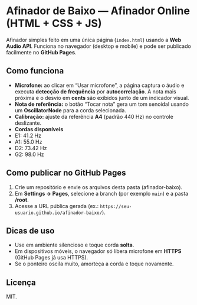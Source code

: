 # Afinador de Baixo — Afinador Online (HTML + CSS + JS)

Afinador simples feito em uma única página (`index.html`) usando a **Web Audio API**. Funciona no navegador (desktop e mobile) e pode ser publicado facilmente no **GitHub Pages**.

## Como funciona
- **Microfone:** ao clicar em “Usar microfone”, a página captura o áudio e executa **detecção de frequência** por **autocorrelação**. A nota mais próxima e o desvio em **cents** são exibidos junto de um indicador visual.
- **Nota de referência:** o botão “Tocar nota” gera um tom senoidal usando um **OscillatorNode** para a corda selecionada.
- **Calibração:** ajuste da referência **A4** (padrão 440 Hz) no controle deslizante.
- **Cordas disponíveis**
- E1: 41.2 Hz
- A1: 55.0 Hz
- D2: 73.42 Hz
- G2: 98.0 Hz

## Como publicar no GitHub Pages
1. Crie um repositório e envie os arquivos desta pasta (afinador-baixo).
2. Em **Settings → Pages**, selecione a branch (por exemplo `main`) e a pasta **/root**.
3. Acesse a URL pública gerada (ex.: `https://seu-usuario.github.io/afinador-baixo/`).

## Dicas de uso
- Use em ambiente silencioso e toque corda **solta**.
- Em dispositivos móveis, o navegador só libera microfone em **HTTPS** (GitHub Pages já usa HTTPS).
- Se o ponteiro oscila muito, amorteça a corda e toque novamente.

## Licença
MIT.
